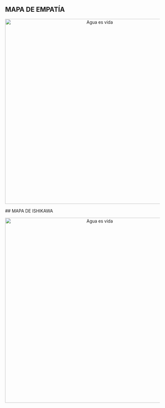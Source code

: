 ## MAPA DE EMPATÍA
<p align="center">
  <img src="https://i.postimg.cc/4d4fCHYB/Presentacion-encuentra-tu-creatividad-papel-azul-3.jpg(https://postimg.cc/Lq7KLXB1)" alt="Agua es vida" width="600px" />
</p>
## MAPA DE ISHIKAWA 
<p align="center">
 <img src="(https://i.postimg.cc/Sxb6QJF1/Gr-fico-Diagrama-de-Ishikawa-Profesional-Azul.jpg)](https://postimg.cc/gn4XNc03)"alt="Agua es vida" width="600px" />
